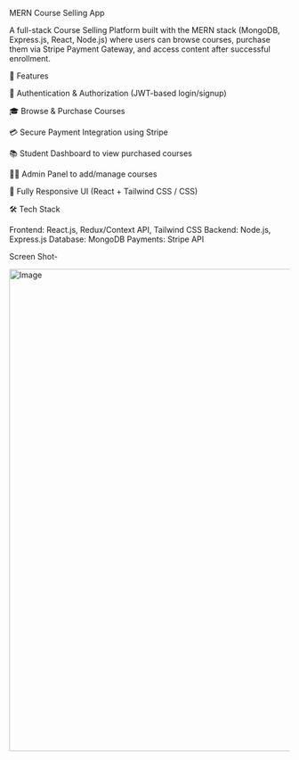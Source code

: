 MERN Course Selling App

A full-stack Course Selling Platform built with the MERN stack (MongoDB, Express.js, React, Node.js) where users can browse courses, purchase them via Stripe Payment Gateway, and access content after successful enrollment.

🚀 Features

🔐 Authentication & Authorization (JWT-based login/signup)

🎓 Browse & Purchase Courses

💳 Secure Payment Integration using Stripe

📚 Student Dashboard to view purchased courses

👨‍🏫 Admin Panel to add/manage courses

📱 Fully Responsive UI (React + Tailwind CSS / CSS)

🛠️ Tech Stack

Frontend: React.js, Redux/Context API, Tailwind CSS
Backend: Node.js, Express.js
Database: MongoDB
Payments: Stripe API


Screen Shot-

<img width="1912" height="865" alt="Image" src="https://github.com/user-attachments/assets/36fb003f-3066-449b-afdc-c8bf025915eb" />
